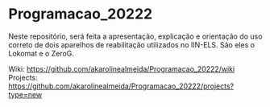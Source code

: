 # Programacao_20222

Neste repositório, será feita a apresentação, explicação e orientação do uso correto de dois aparelhos de reabilitação utilizados no IIN-ELS. São eles o Lokomat e o ZeroG.


Wiki: https://github.com/akarolinealmeida/Programacao_20222/wiki
Projects: https://github.com/akarolinealmeida/Programacao_20222/projects?type=new
